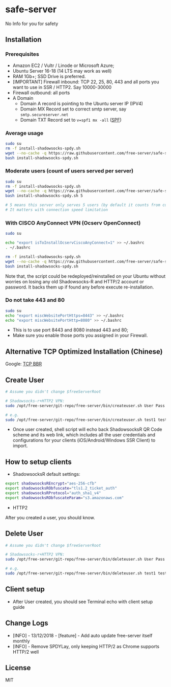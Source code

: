# safe-server

No Info for you for safety

## Installation

### Prerequisites

* Amazon EC2 / Vultr / Linode or Microsoft Azure;
* Ubuntu Server 16-18 (14 LTS may work as well)
* RAM 1Gb+; SSD Drive is preferred.
* [IMPORTANT] Firewall inbound: TCP 22, 25, 80, 443 and all ports you want to use in SSR / HTTP2. Say 10000-30000
* Firewall outbound: all ports
* A Domain 
  - Domain A record is pointing to the Ubuntu server IP (IPV4)
  - Domain MX Record set to correct smtp server, say `smtp.secureserver.net`
  - Domain TXT Record set to `v=spf1 mx -all` ([SPF](https://hk.godaddy.com/en/help/add-an-spf-record-19218))

### Average usage

```bash
sudo su
rm -f install-shadowsocks-spdy.sh
wget --no-cache -q https://raw.githubusercontent.com/free-server/safe-server/master/install-shadowsocks-spdy.sh
bash install-shadowsocks-spdy.sh
```

### Moderate users (count of users served per server)

```bash
sudo su
rm -f install-shadowsocks-spdy.sh
wget --no-cache -q https://raw.githubusercontent.com/free-server/safe-server/master/install-shadowsocks-spdy.sh
bash install-shadowsocks-spdy.sh 5

# 5 means this server only serves 5 users (by default it counts from current user list)
# It matters with connection speed limitation
```

### With CISCO AnyConnect VPN (Ocserv OpenConnect)

```bash
sudo su

echo "export isToInstallOcservCiscoAnyConnect=1" >> ~/.bashrc
. ~/.bashrc

rm -f install-shadowsocks-spdy.sh
wget --no-cache -q https://raw.githubusercontent.com/free-server/safe-server/master/install-shadowsocks-spdy.sh
bash install-shadowsocks-spdy.sh
```

Note that, the script could be redeployed/reinstalled on your Ubuntu without worries on losing any old Shadowsocks-R and HTTP/2 account or password.
It backs them up if found any before execute re-installation.

### Do not take 443 and 80
```bash
sudo su
echo "export miscWebsitePortHttps=8443" >> ~/.bashrc
echo "export miscWebsitePortHttp=8080" >> ~/.bashrc
```
 - This is to use port 8443 and 8080 instead 443 and 80;
- Make sure you enable those ports you assigned in your Firewall.

## Alternative TCP Optimized Installation (Chinese)
Google: [TCP BBR](https://doub.io/wlzy-16/)

## Create User

```bash
# Assume you didn't change $freeServerRoot

# Shadowsocks-r+HTTP2 VPN:
sudo /opt/free-server/git-repo/free-server/bin/createuser.sh User Pass ShadowsocksRPort HTTP2Port EmailAddress

# e.g.
sudo /opt/free-server/git-repo/free-server/bin/createuser.sh test1 test123 10000 10401 SOME_SOME_USER@qq.com

```

* Once user created, shell script will echo back ShadowsocksR QR Code scheme and its web link,
which includes all the user credentials and configurations for your clients (iOS/Android/Windows SSR Client) to import.

## How to setup clients

* ShadowsocksR default settings:

```bash
export shadowsocksREncrypt="aes-256-cfb"
export shadowsocksRObfuscate="tls1.2_ticket_auth"
export shadowsocksRProtocol="auth_sha1_v4"
export shadowsocksRObfuscateParam="s3.amazonaws.com"
```

* HTTP2

After you created a user, you should know.

## Delete User

```bash
# Assume you didn't change $freeServerRoot

# Shadowsocks-r+HTTP2 VPN:
sudo /opt/free-server/git-repo/free-server/bin/deleteuser.sh User Pass ShadowsocksRPort HTTP2Port SOME_SOME_USER@qq.com

# e.g.
sudo /opt/free-server/git-repo/free-server/bin/deleteuser.sh test1 test123 10000 10401 SOME_SOME_USER@qq.com

```

## Client setup

* After User created, you should see Terminal echo with client setup guide

## Change Logs

* [INFO] - 13/12/2018 - [feature] - Add auto update free-server itself monthly
* [INFO] - Remove SPDYLay, only keeping HTTP/2 as Chrome supports HTTP/2 well

## License

MIT
